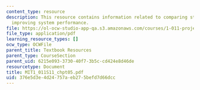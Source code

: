```yaml
---
content_type: resource
description: This resource contains information related to comparing strategies for
  improving system performance.
file: https://ol-ocw-studio-app-qa.s3.amazonaws.com/courses/1-011-project-evaluation-spring-2011/376e5d3e4d24757aeb275befd7d66dcc_MIT1_011S11_chpt05.pdf
file_type: application/pdf
learning_resource_types: []
ocw_type: OCWFile
parent_title: Textbook Resources
parent_type: CourseSection
parent_uid: 6215e093-3730-40f7-3b5c-cd424e8d46de
resourcetype: Document
title: MIT1_011S11_chpt05.pdf
uid: 376e5d3e-4d24-757a-eb27-5befd7d66dcc
---
```

